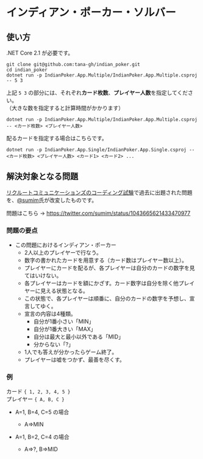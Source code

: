 # インディアン・ポーカー・ソルバー

## 使い方

.NET Core 2.1 が必要です。

```
git clone git@github.com:tana-gh/indian_poker.git
cd indian_poker
dotnet run -p IndianPoker.App.Multiple/IndianPoker.App.Multiple.csproj -- 5 3
```

上記 `5 3` の部分には、それぞれ**カード枚数**、**プレイヤー人数**を指定してください。  
（大きな数を指定すると計算時間がかかります）

```
dotnet run -p IndianPoker.App.Multiple/IndianPoker.App.Multiple.csproj -- <カード枚数> <プレイヤー人数>
```

配るカードを指定する場合はこちらです。

```
dotnet run -p IndianPoker.App.Single/IndianPoker.App.Single.csproj -- <カード枚数> <プレイヤー人数> <カード1> <カード2> ...
```

## 解決対象となる問題

[リクルートコミュニケーションズのコーディング試験](https://www.rco.recruit.co.jp/career/engineer/entry/)で過去に出題された問題を、[@sumim](https://twitter.com/sumim)氏が改変したものです。

問題はこちら → https://twitter.com/sumim/status/1043665621433470977

### 問題の要点

- この問題におけるインディアン・ポーカー
  - 2人以上のプレイヤーで行なう。
  - 数字の書かれたカードを用意する（カード数はプレイヤー数以上）。
  - プレイヤーにカードを配るが、各プレイヤーは自分のカードの数字を見てはいけない。
  - 各プレイヤーはカードを額にかざす。カード数字は自分を除く他プレイヤーに見える状態となる。
  - この状態で、各プレイヤーは順番に、自分のカードの数字を予想し、宣言してゆく。
  - 宣言の内容は4種類。
    - 自分が1番小さい「MIN」
    - 自分が1番大きい「MAX」
    - 自分は最大と最小以外である「MID」
    - 分からない「?」
  - 1人でも答えが分かったらゲーム終了。
  - プレイヤーは嘘をつかず、最善を尽くす。

### 例

カード `{ 1, 2, 3, 4, 5 }`  
プレイヤー `{ A, B, C }`

- A=1, B=4, C=5 の場合
  - A=>MIN

- A=1, B=2, C=4 の場合
  - A=>?, B=>MID
